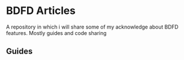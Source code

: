 # BDFD Articles
A repository in which i will share some of my acknowledge about BDFD features. Mostly guides and code sharing

## Guides
